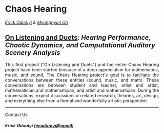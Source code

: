 # Chaos Hearing

 _[Erick Oduniyi](https://eoduniyi.github.io/erick.light/) & [Myunghyun Oh](https://mathematics.ku.edu/myunghyun-oh)_

## [On Listening and Duets](project1.md): _Hearing Performance, Chaotic Dynamics, and Computational Auditory Scenery Analysis_

<div style="text-align: justify">
This first project ("On Listening and Duets") and the entire Chaos Hearing project have been started because of a deep appreciation for mathematics, music, and sound. The Chaos Hearing project's goal is to facilitate the conversations between these entities (sound, music, and math). These conversations are between student and teacher, artist and artist, mathematician and mathematician, and artist and mathematician. During the conversations, expect discussions on related research, theories, art, design, and everything else from a formal and wonderfully artistic perspective.
</div>

---
Contact Us
#####  <i>Erick Oduniyi ([eeoduniyi@gmail](eeoduniyi@gmail.com))</i>
